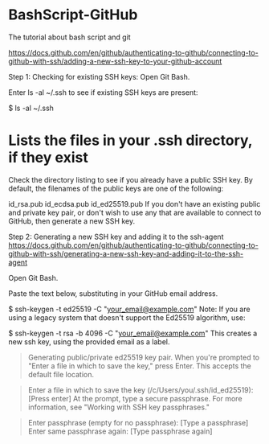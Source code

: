 # BashScript-GitHub
The tutorial about bash script and git

https://docs.github.com/en/github/authenticating-to-github/connecting-to-github-with-ssh/adding-a-new-ssh-key-to-your-github-account


Step 1: Checking for existing SSH keys:
Open Git Bash.

Enter ls -al ~/.ssh to see if existing SSH keys are present:

$ ls -al ~/.ssh
# Lists the files in your .ssh directory, if they exist
Check the directory listing to see if you already have a public SSH key. By default, the filenames of the public keys are one of the following:

id_rsa.pub
id_ecdsa.pub
id_ed25519.pub
If you don't have an existing public and private key pair, or don't wish to use any that are available to connect to GitHub, then generate a new SSH key.

Step 2: Generating a new SSH key and adding it to the ssh-agent
https://docs.github.com/en/github/authenticating-to-github/connecting-to-github-with-ssh/generating-a-new-ssh-key-and-adding-it-to-the-ssh-agent

Open Git Bash.

Paste the text below, substituting in your GitHub email address.

$ ssh-keygen -t ed25519 -C "your_email@example.com"
Note: If you are using a legacy system that doesn't support the Ed25519 algorithm, use:

$ ssh-keygen -t rsa -b 4096 -C "your_email@example.com"
This creates a new ssh key, using the provided email as a label.
> Generating public/private ed25519 key pair.
When you're prompted to "Enter a file in which to save the key," press Enter. This accepts the default file location.

> Enter a file in which to save the key (/c/Users/you/.ssh/id_ed25519):[Press enter]
At the prompt, type a secure passphrase. For more information, see "Working with SSH key passphrases."

> Enter passphrase (empty for no passphrase): [Type a passphrase]
> Enter same passphrase again: [Type passphrase again]
